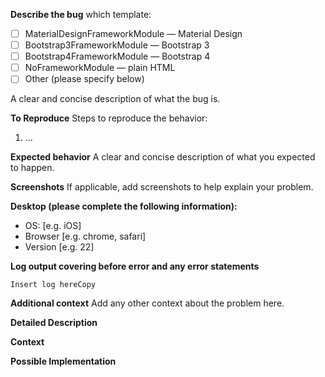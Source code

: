 **Describe the bug**
which template:

* [ ] MaterialDesignFrameworkModule — Material Design
* [ ] Bootstrap3FrameworkModule — Bootstrap 3
* [ ] Bootstrap4FrameworkModule — Bootstrap 4
* [ ] NoFrameworkModule — plain HTML
* [ ] Other (please specify below)
  
A clear and concise description of what the bug is.

**To Reproduce**
Steps to reproduce the behavior:

1. ...

**Expected behavior**
A clear and concise description of what you expected to happen.

**Screenshots**
If applicable, add screenshots to help explain your problem.

**Desktop (please complete the following information):**

- OS: [e.g. iOS]
- Browser [e.g. chrome, safari]
- Version [e.g. 22]

**Log output covering before error and any error statements**

```logs
Insert log hereCopy
```

**Additional context**
Add any other context about the problem here.


<!--- For feature requests -->
**Detailed Description**
<!--- Provide a detailed description of the change or addition you are proposing -->

**Context**
<!--- Why is this change important to you? How would you use it? -->
<!--- How can it benefit other users? -->

**Possible Implementation**
<!--- Not obligatory, but suggest an idea for implementing addition or change -->
